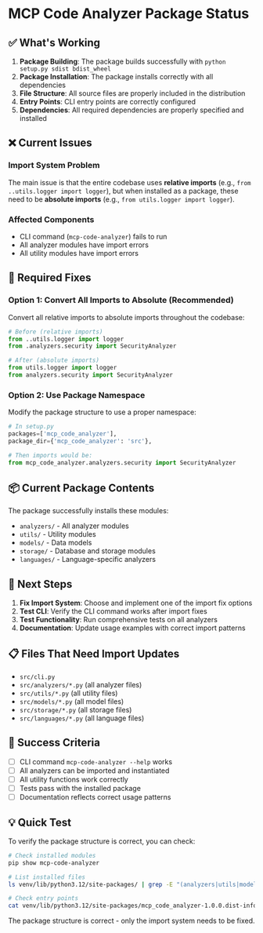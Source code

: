 # MCP Code Analyzer Package Status

## ✅ What's Working

1. **Package Building**: The package builds successfully with `python setup.py sdist bdist_wheel`
2. **Package Installation**: The package installs correctly with all dependencies
3. **File Structure**: All source files are properly included in the distribution
4. **Entry Points**: CLI entry points are correctly configured
5. **Dependencies**: All required dependencies are properly specified and installed

## ❌ Current Issues

### Import System Problem
The main issue is that the entire codebase uses **relative imports** (e.g., `from ..utils.logger import logger`), but when installed as a package, these need to be **absolute imports** (e.g., `from utils.logger import logger`).

### Affected Components
- CLI command (`mcp-code-analyzer`) fails to run
- All analyzer modules have import errors
- All utility modules have import errors

## 🔧 Required Fixes

### Option 1: Convert All Imports to Absolute (Recommended)
Convert all relative imports to absolute imports throughout the codebase:

```python
# Before (relative imports)
from ..utils.logger import logger
from .analyzers.security import SecurityAnalyzer

# After (absolute imports)
from utils.logger import logger
from analyzers.security import SecurityAnalyzer
```

### Option 2: Use Package Namespace
Modify the package structure to use a proper namespace:

```python
# In setup.py
packages=['mcp_code_analyzer'],
package_dir={'mcp_code_analyzer': 'src'},

# Then imports would be:
from mcp_code_analyzer.analyzers.security import SecurityAnalyzer
```

## 📦 Current Package Contents

The package successfully installs these modules:
- `analyzers/` - All analyzer modules
- `utils/` - Utility modules
- `models/` - Data models
- `storage/` - Database and storage modules
- `languages/` - Language-specific analyzers

## 🚀 Next Steps

1. **Fix Import System**: Choose and implement one of the import fix options
2. **Test CLI**: Verify the CLI command works after import fixes
3. **Test Functionality**: Run comprehensive tests on all analyzers
4. **Documentation**: Update usage examples with correct import patterns

## 📋 Files That Need Import Updates

- `src/cli.py`
- `src/analyzers/*.py` (all analyzer files)
- `src/utils/*.py` (all utility files)
- `src/models/*.py` (all model files)
- `src/storage/*.py` (all storage files)
- `src/languages/*.py` (all language files)

## 🎯 Success Criteria

- [ ] CLI command `mcp-code-analyzer --help` works
- [ ] All analyzers can be imported and instantiated
- [ ] All utility functions work correctly
- [ ] Tests pass with the installed package
- [ ] Documentation reflects correct usage patterns

## 💡 Quick Test

To verify the package structure is correct, you can check:

```bash
# Check installed modules
pip show mcp-code-analyzer

# List installed files
ls venv/lib/python3.12/site-packages/ | grep -E "(analyzers|utils|models|storage|languages)"

# Check entry points
cat venv/lib/python3.12/site-packages/mcp_code_analyzer-1.0.0.dist-info/entry_points.txt
```

The package structure is correct - only the import system needs to be fixed. 